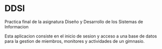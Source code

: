 # DDSI
Practica final de la asignatura Diseño y Desarrollo de los Sistemas de Informacion

Esta aplicacion consiste en el inicio de sesion y acceso a una base de datos para la gestion de miembros, monitores y actividades de un gimnasio.
